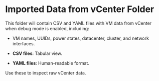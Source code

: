 # Imported Data from vCenter Folder

This folder will contain CSV and YAML files with VM data from vCenter when debug mode is enabled, including:

- VM names, UUIDs, power states, datacenter, cluster, and network interfaces.

- **CSV files**: Tabular view.
- **YAML files**: Human-readable format.

Use these to inspect raw vCenter data.